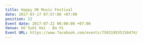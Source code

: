 ```yaml
---
title: Happy OK Music Festival
date: 2017-07-17 07:57:00 +07:00
position: 22
Event date: 2017-07-22 00:00:00 +07:00
Venue: Hồ Suối Hai - Ba Vì
Event URL: https://www.facebook.com/events/750319555150474/
---
```


